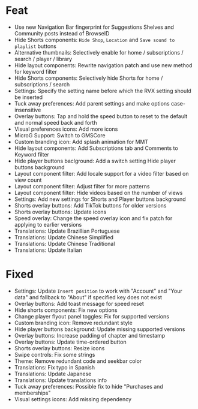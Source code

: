 # Feat

- Use new Navigation Bar fingerprint for Suggestions Shelves and Community posts instead of BrowseID
- Hide Shorts components: `Hide Shop`, `Location` and `Save sound to playlist` buttons
- Alternative thumbnails: Selectively enable for home / subscriptions / search / player / library
- Hide layout components: Rewrite navigation patch and use new method for keyword filter
- Hide Shorts components: Selectively hide Shorts for home / subscriptions / search
- Settings: Specify the setting name before which the RVX setting should be inserted
- Tuck away preferences: Add parent settings and make options case-insensitive
- Overlay buttons: Tap and hold the speed button to reset to the default and normal speed back and forth
- Visual preferences icons: Add more icons
- MicroG Support: Switch to GMSCore
- Custom branding icon: Add splash animation for MMT
- Hide layout components: Add Subscriptions tab and Comments to Keyword filter
- Hide player buttons baclground: Add a switch setting Hide player buttons background
- Layout component filter: Add locale support for a video filter based on view count
- Layout component filter: Adjust filter for more patterns
- Layout component filter: Hide videos based on the number of views
- Settings: Add new settings for Shorts and Player buttons background
- Shorts overlay buttons: Add TikTok buttons for older versions
- Shorts overlay buttons: Update icons
- Speed overlay: Change the speed overlay icon and fix patch for applying to earlier versions
- Translations: Update Brazillian Portuguese
- Translations: Update Chinese Simplified
- Translations: Update Chinese Traditional
- Translations: Update Italian


# Fixed

- Settings: Update `Insert position` to work with "Account" and "Your data" and fallback to "About" if specified key does not exist
- Overlay buttons: Add toast message for speed reset
- Hide shorts components: Fix new options
- Change player flyout panel toggles: Fix for supported versions
- Custom branding icon: Remove redundant style
- Hide player buttons background: Update missing supported versions
- Overlay buttons: Increase padding of chapter and timestamp
- Overlay buttons: Update time-ordered button
- Shorts overlay buttons: Resize icons
- Swipe controls: Fix some strings
- Theme: Remove redundant code and seekbar color
- Translations: Fix typo in Spanish
- Translations: Update Japanese
- Translations: Update translations info
- Tuck away preferences: Possible fix to hide "Purchases and memberships"
- Visual settings icons: Add missing dependency
